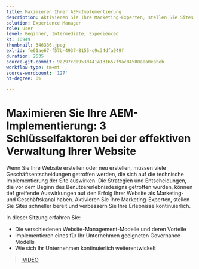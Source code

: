 ```yaml
---
title: Maximieren Ihrer AEM-Implementierung
description: Aktivieren Sie Ihre Marketing-Experten, stellen Sie Sites schneller bereit und verbessern Sie Ihre Erlebnisse kontinuierlich.
solution: Experience Manager
role: User
level: Beginner, Intermediate, Experienced
kt: 10949
thumbnail: 346386.jpeg
exl-id: fe61ae67-f57b-4937-8155-c9c34dfa949f
duration: 2535
source-git-commit: 9a297cda953d4414131657f9ac84580aea0eabeb
workflow-type: tm+mt
source-wordcount: '127'
ht-degree: 0%

---
```


# Maximieren Sie Ihre AEM-Implementierung: 3 Schlüsselfaktoren bei der effektiven Verwaltung Ihrer Website

Wenn Sie Ihre Website erstellen oder neu erstellen, müssen viele Geschäftsentscheidungen getroffen werden, die sich auf die technische Implementierung der Site auswirken. Die Strategien und Entscheidungen, die vor dem Beginn des Benutzererlebnisdesigns getroffen wurden, können tief greifende Auswirkungen auf den Erfolg Ihrer Website als Marketing- und Geschäftskanal haben.  Aktivieren Sie Ihre Marketing-Experten, stellen Sie Sites schneller bereit und verbessern Sie Ihre Erlebnisse kontinuierlich.

In dieser Sitzung erfahren Sie:

* Die verschiedenen Website-Management-Modelle und deren Vorteile
* Implementieren eines für Ihr Unternehmen geeigneten Governance-Modells
* Wie sich Ihr Unternehmen kontinuierlich weiterentwickelt

>[!VIDEO](https://video.tv.adobe.com/v/346386/?quality=12&learn=on)
